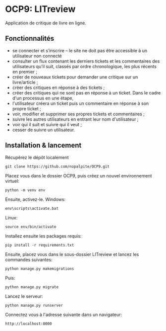 # OCP9: LITreview

Application de critique de livre en ligne.

## Fonctionnalités

* se connecter et s’inscrire – le site ne doit pas être accessible à un utilisateur non connecté
* consulter un flux contenant les derniers tickets et les commentaires des utilisateurs qu'il suit, classés par ordre chronologique, les plus récents en premier ; 
* créer de nouveaux tickets pour demander une critique sur un livre/article ;
* créer des critiques en réponse à des tickets ;
* créer des critiques qui ne sont pas en réponse à un ticket. Dans le cadre d'un processus en une étape, 
* l'utilisateur créera un ticket puis un commentaire en réponse à son propre ticket ;
* voir, modifier et supprimer ses propres tickets et commentaires ; 
* suivre les autres utilisateurs en entrant leur nom d'utilisateur ;
* voir qui il suit et suivre qui il veut ;
* cesser de suivre un utilisateur. 


## Installation & lancement

Récupérez le dépôt localement
```
git clone https://github.com/nopalpite/OCP9.git
```
Placez vous dans le dossier OCP9, puis créez un nouvel environnement virtuel:
```
python -m venv env
```
Ensuite, activez-le.
Windows:
```
env\scripts\activate.bat
```
Linux:
```
source env/bin/activate
```
Installez ensuite les packages requis:
```
pip install -r requirements.txt
```
Ensuite, placez vous dans le sous-dossier LITreview et lancez les commandes suivantes:
```
python manage.py makemigrations
```
Puis: 
```
python manage.py migrate
```
Lancez le serveur: 
```
python manage.py runserver
```
Connectez vous à l'adresse suivante dans un navigateur:
```
http://localhost:8000
```